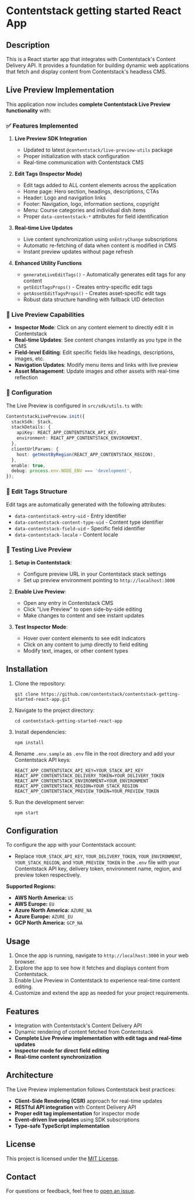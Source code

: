 # Contentstack getting started React App

## Description

This is a React starter app that integrates with Contentstack's Content Delivery API. It provides a foundation for building dynamic web applications that fetch and display content from Contentstack's headless CMS.

## Live Preview Implementation

This application now includes **complete Contentstack Live Preview functionality** with:

### ✅ Features Implemented

1. **Live Preview SDK Integration**
   - Updated to latest `@contentstack/live-preview-utils` package
   - Proper initialization with stack configuration
   - Real-time communication with Contentstack CMS

2. **Edit Tags (Inspector Mode)**
   - Edit tags added to ALL content elements across the application
   - Home page: Hero section, headings, descriptions, CTAs
   - Header: Logo and navigation links
   - Footer: Navigation, logo, information sections, copyright
   - Menu: Course categories and individual dish items
   - Proper `data-contentstack-*` attributes for field identification

3. **Real-time Live Updates**
   - Live content synchronization using `onEntryChange` subscriptions
   - Automatic re-fetching of data when content is modified in CMS
   - Instant preview updates without page refresh

4. **Enhanced Utility Functions**
   - `generateLiveEditTags()` - Automatically generates edit tags for any content
   - `getEditTagsProps()` - Creates entry-specific edit tags
   - `getAssetEditTagsProps()` - Creates asset-specific edit tags
   - Robust data structure handling with fallback UID detection

### 🎯 Live Preview Capabilities

- **Inspector Mode**: Click on any content element to directly edit it in Contentstack
- **Real-time Updates**: See content changes instantly as you type in the CMS
- **Field-level Editing**: Edit specific fields like headings, descriptions, images, etc.
- **Navigation Updates**: Modify menu items and links with live preview
- **Asset Management**: Update images and other assets with real-time reflection

### 🔧 Configuration

The Live Preview is configured in `src/sdk/utils.ts` with:

```typescript
ContentstackLivePreview.init({
  stackSdk: Stack,
  stackDetails: {
    apiKey: REACT_APP_CONTENTSTACK_API_KEY,
    environment: REACT_APP_CONTENTSTACK_ENVIRONMENT,
  },
  clientUrlParams: {
    host: getHostByRegion(REACT_APP_CONTENTSTACK_REGION),
  },
  enable: true,
  debug: process.env.NODE_ENV === 'development',
});
```

### 📝 Edit Tags Structure

Edit tags are automatically generated with the following attributes:
- `data-contentstack-entry-uid` - Entry identifier
- `data-contentstack-content-type-uid` - Content type identifier
- `data-contentstack-field-uid` - Specific field identifier
- `data-contentstack-locale` - Content locale

### 🧪 Testing Live Preview

1. **Setup in Contentstack**:
   - Configure preview URL in your Contentstack stack settings
   - Set up preview environment pointing to `http://localhost:3000`

2. **Enable Live Preview**:
   - Open any entry in Contentstack CMS
   - Click "Live Preview" to open side-by-side editing
   - Make changes to content and see instant updates

3. **Test Inspector Mode**:
   - Hover over content elements to see edit indicators
   - Click on any content to jump directly to field editing
   - Modify text, images, or other content types

## Installation

1. Clone the repository:

   ```
   git clone https://github.com/contentstack/contentstack-getting-started-react-app.git
   ```

2. Navigate to the project directory:

   ```
   cd contentstack-getting-started-react-app
   ```

3. Install dependencies:

   ```
   npm install
   ```

4. Rename `.env.sample` as `.env` file in the root directory and add your Contentstack API keys:

   ```
   REACT_APP_CONTENTSTACK_API_KEY=YOUR_STACK_API_KEY
   REACT_APP_CONTENTSTACK_DELIVERY_TOKEN=YOUR_DELIVERY_TOKEN
   REACT_APP_CONTENTSTACK_ENVIRONMENT=YOUR_ENVIRONMENT
   REACT_APP_CONTENTSTACK_REGION=YOUR_STACK_REGION
   REACT_APP_CONTENTSTACK_PREVIEW_TOKEN=YOUR_PREVIEW_TOKEN
   ```

5. Run the development server:
   ```
   npm start
   ```

## Configuration

To configure the app with your Contentstack account:

- Replace `YOUR_STACK_API_KEY`, `YOUR_DELIVERY_TOKEN`, `YOUR_ENVIRONMENT`, `YOUR_STACK_REGION`, and `YOUR_PREVIEW_TOKEN` in the `.env` file with your Contentstack API key, delivery token, environment name, region, and preview token respectively.

**Supported Regions:**

- **AWS North America:** `US`
- **AWS Europe:** `EU`
- **Azure North America:** `AZURE_NA`
- **Azure Europe:** `AZURE_EU`
- **GCP North America:** `GCP_NA`

## Usage

1. Once the app is running, navigate to `http://localhost:3000` in your web browser.
2. Explore the app to see how it fetches and displays content from Contentstack.
3. Enable Live Preview in Contentstack to experience real-time content editing.
4. Customize and extend the app as needed for your project requirements.

## Features

- Integration with Contentstack's Content Delivery API
- Dynamic rendering of content fetched from Contentstack
- **Complete Live Preview implementation with edit tags and real-time updates**
- **Inspector mode for direct field editing**
- **Real-time content synchronization**

## Architecture

The Live Preview implementation follows Contentstack best practices:

- **Client-Side Rendering (CSR)** approach for real-time updates
- **RESTful API integration** with Content Delivery API
- **Proper edit tag implementation** for inspector mode
- **Event-driven live updates** using SDK subscriptions
- **Type-safe TypeScript implementation**

## License

This project is licensed under the [MIT License](LICENSE).

## Contact

For questions or feedback, feel free to [open an issue](https://github.com/contentstack/contentstack-getting-started-react-app/issues).
